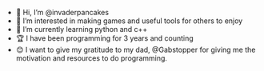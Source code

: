 - 👋 Hi, I’m @invaderpancakes
- 👀 I’m interested in making games and useful tools for others to enjoy
- 🌱 I’m currently learning python and c++
- 🏆 I have been programming for 3 years and counting
- 😊 I want to give my gratitude to my dad, @Gabstopper for giving me the motivation and resources to do programming.
<!---
invaderpancakes/invaderpancakes is a ✨ special ✨ repository because its `README.md` (this file) appears on your GitHub profile.
You can click the Preview link to take a look at your changes.
--->
